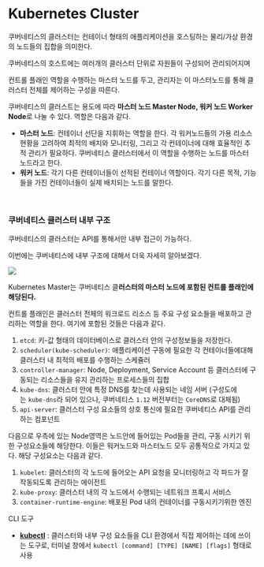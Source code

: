 # Kubernetes Cluster

쿠버네티스의 클러스터는 컨테이너 형태의 애플리케이션을 호스팅하는 물리/가상 환경의 노드들의 집합을 의미한다.

쿠버네티스의 호스트에는 여러개의 클러스터 단위로 자원들이 구성되어 관리되어지며

컨트롤 플래인 역할을 수행하는 마스터 노드를 두고, 관리자는 이 마스터노드를 통해 클러스터 전체를 제어하는 구성을 따른다.

쿠버네티스의 클러스트는 용도에 따라 **마스터 노드 Master Node, 워커 노드 Worker Node**로 나눌 수 있다. 역할은 다음과 같다.

- **마스터 노드**: 컨테이너 선단을 지휘하는 역할을 한다. 각 워커노드들의 가용 리소스 현황을 고려하여 최적의 배치와 모니터링, 그리고 각 컨테이너에 대해 효율적인 추적 관리가 필요하다. 쿠버네티스 클러스터에서 이 역할을 수행하는 노드를 마스터 노드라고 한다.
- **워커 노드**: 각기 다른 컨테이너들이 선적된 컨테이너 역할이다. 각기 다른 목적, 기능들을 가진 컨테이너들이 실제 배치되는 노드를 말한다.

<br>

### 쿠버네티스 클러스터 내부 구조

쿠버네티스의 클러스터는 API를 통해서만 내부 접근이 가능하다. 

이번에는 쿠버네티스에 내부 구조에 대해서 더욱 자세히 알아보겠다.

![](https://seongjin.me/content/images/2022/02/k8s-cluster.png)

Kubernetes Master는 쿠버네티스 클**러스터의 마스터 노드에 포함된 컨트롤 플래인에 해당된다.**

컨트롤 플래인은 클러스터 전체의 워크로드 리소스 등 주요 구성 요소들을 배포하고 관리하는 역할을 한다. 여기에 포함된 것들은 다음과 같다.

1. `etcd`: 키-값 형태의 데이터베이스로 클러스터 안의 구성정보들을 저장한다.
2. `scheduler(kube-scheduler)`: 애플리케이션 구동에 필요한 각 컨테이너들에대해 클러스터 내 최적의 배포를 수행하는 스케쥴러
3. `controller-manager`: Node, Deployment, Service Account 등 클러스터에 구동되는 리소스들을 유지 관리하는 프로세스들의 집합
4. `kube-dns`:  클러스터 안에 특정 DNS를 찾는데 사용되는 네임 서버 (구성도에는 `kube-dns`라 되어 있으나, 쿠버네티스 `1.12` 버전부터는 `CoreDNS`로 대체됨)
5. `api-server`: 클러스터 구성 요소들의 상호 통신에 필요한 쿠버네티스 API를 관리하는 컴포넌트


다음으로 우측에 있는 Node영역은 노드안에 들어있는 Pod들을 관리, 구동 시키기 위한 구성요소들에 해당한다. 이들은 워커노드와 마스터노드 모두 공통적으로 가지고 있다. 해당 구성요소는 다음과 같다.

1. `kubelet`: 클러스터의 각 노드에 들어오는 API 요청을 모니터링하고 각 파드가 잘 작동되도록 관리하는 에이전트
2. `kube-proxy`: 클러스터 내의 각 노드에서 수행되는 네트워크 프록시 서비스
3. `container-runtime-engine`: 배포된 Pod 내의 컨테이너를 구동시키기위한 엔진 

CLI 도구

- [**kubectl**](https://kubernetes.io/docs/reference/kubectl/overview/?ref=seongjin.me) : 클러스터와 내부 구성 요소들을 CLI 환경에서 직접 제어하는 데에 쓰이는 도구로, 터미널 창에서 `kubectl [command] [TYPE] [NAME] [flags]` 형태로 사용
